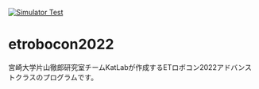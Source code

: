 [![Simulator Test](https://github.com/KatLab-MiyazakiUniv/etrobocon2022/actions/workflows/sim-test.yaml/badge.svg)](https://github.com/KatLab-MiyazakiUniv/etrobocon2022/actions/workflows/sim-test.yaml)

# etrobocon2022
宮崎大学片山徹郎研究室チームKatLabが作成するETロボコン2022アドバンストクラスのプログラムです。
